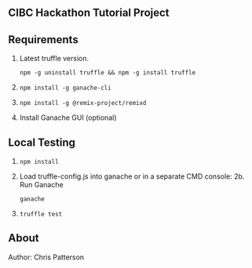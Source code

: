## CIBC Hackathon Tutorial Project

## Requirements
  1. Latest truffle version.
     ```console
     npm -g uninstall truffle && npm -g install truffle
     ```
  2. ```console
     npm install -g ganache-cli
     ```
  3. ```console
     npm install -g @remix-project/remixd
     ```
  4. Install Ganache GUI (optional)

## Local Testing

  1. ```console
     npm install
     ```
  2. Load truffle-config.js into ganache or in a separate CMD console:
  2b. Run Ganache
      ```console
     ganache
     ```
  3. ```console
     truffle test
     ```

## About
Author: Chris Patterson
